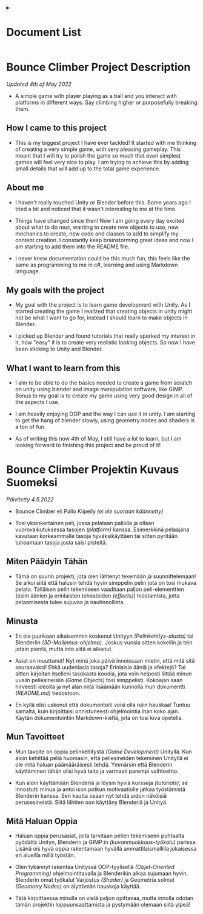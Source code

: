 <details>
<summary><h1>Document List</h1></summary>

[**Project Description** *(README.md)*](README.md#bounce-climber-project-description)

[**Game Manual** *(GAMEMANUAL.md)*](GAMEMANUAL.md#game-manual)

[**To-do List** *(TODOLIST.md)*](TODOLIST.md#to-do-list)

[**Project Plans** *(PROJECTPLANS.md)*](PROJECTPLANS.md#project-plans)

[**Projektin Kuvaus Suomeksi (finnish)** *(README.md)*](README.md#bounce-climber-projektin-kuvaus-suomeksi)

</details>

# Bounce Climber Project Description

*Updated 4th of May 2022*

- A simple game with player playing as a ball and you interact with platforms in different ways. Say climbing higher or purposefully breaking them.

## How I came to this project

- This is my biggest project I have ever tackled! It started with me thinking of creating a very simple game, with very pleasing gameplay. This meant that I will try to polish the game so much that even simplest games will feel very nice to play. I am trying to achieve this by adding small details that will add up to the total game experience.

## About me

- I haven't really touched Unity or Blender before this. Some years ago I tried a bit and noticed that it wasn't interesting to me at the time.

- Things have changed since then! Now I am going every day excited about what to do next, wanting to create new objects to use, new mechanics to create, new code and classes to add to simplify my content creation. I constantly keep brainstorming great ideas and now I am starting to add them into the README file.

- I never knew documentation could be this much fun, this feels like the same as programming to me in c#, learning and using Markdown language.

## My goals with the project

- My goal with the project is to learn game development with Unity. As I started creating the game I realized that creating objects in unity might not be what I want to go for, instead I should learn to make objects in Blender.

- I picked up Blender and found tutorials that really sparked my interest in it, how "easy" it is to create very realistic looking objects. So now I have been sticking to Unity and Blender.

## What I want to learn from this

- I aim to be able to do the basics needed to create a game from scratch on unity using blender and image manipulation software, like GIMP. Bonus to my goal is to create my game using very good design in all of the aspects I use.

- I am heavily enjoying OOP and the way I can use it in unity. I am starting to get the hang of blender slowly, using geometry nodes and shaders is a ton of fun.

- As of writing this now 4th of May, I still have a lot to learn, but I am looking forward to finishing this project and be proud of it!


# Bounce Climber Projektin Kuvaus Suomeksi

*Päivitetty 4.5.2022*

- Bounce Climber eli Pallo Kiipeily *(ei ole suoraan käännetty)*

- Tosi yksinkertainen peli, jossa pelataan pallolla ja ollaan vuorovaikutuksessa tasojen *(platform)* kanssa. Esimerkkinä pelaajana kavutaan korkeammalle tasoja hyväksikäyttäen tai sitten pyritään tuhoamaan tasoja josta saisi pisteitä.

## Miten Päädyin Tähän

- Tämä on suurin projekti, jota olen lähtenyt tekemään ja suunnittelemaan! Se alkoi siitä että halusin tehdä hyvin simppelin pelin jota on tosi mukava pelata. Tälläisen pelin tekemiseen vaaditaan paljon peli-elementtien (esim äänien ja erinlaisten tehosteiden *(effects)*) hiostamista, jotta pelaamisesta tulee sujuvaa ja nautinnollista.

## Minusta

- En ole juurikaan aikaisemmin koskenut Unityyn *(Pelinkehitys-alusta)* tai Blenderiin *(3D-Mallinnus-ohjelma)*. Joskus vuosia sitten kokeilin ja tein jotain pientä, mutta into siitä ei alkanut.

- Asiat on muuttunut! Nyt minä joka päivä innoissaan mietin, että mitä sitä seuraavaksi! Ehkä uudenlasia tasoja? Erinlaisia ääniä ja efektejä? Tai sitten kirjoitan itselleni tasokasta koodia, jota voin helposti liittää minun uusiin peliesineisiin *(Game Objects)* tosi simppelisti. Kokoajan saan hirveesti ideoita ja nyt alan niitä lisäämään kunnolla mun dokumentti *(README.md)* tiedostoon.

- En kyllä olisi uskonut että dokumentoiti voisi olla näin hauskaa! Tuntuu samalta, kuin kirjoittaisi onnistuneesti ohjelmointia ihan koko ajan. Käytän dokumentointiin Markdown-kieltä, jota on tosi kiva opetella.

## Mun Tavoitteet

- Mun tavoite on oppia pelinkehitystä *(Game Development)* Unityllä. Kun aloin kehittää peliä huomasin, että peliesineiden tekeminen Unityllä ei ole mitä haluan päämääräisesti tehdä. Ymmärsin että Blenderin käyttäminen tähän olisi hyvä taito ja varmasti parempi vaihtoehto.

- Kun aloin käyttämään Blenderiä ja löysin hyviä kursseja *(tutorials)*, se innostutti minua ja antoi ison potkun motivaatiolle jatkaa työstämistä Blenderin kanssa. Sen kautta osaan nyt tehdä aidon näköisiä perusesineistä. Siitä lähtien oon käyttäny Blenderiä ja Unityä.

## Mitä Haluan Oppia

- Haluan oppia perusasiat, joita tarvitaan pelien tekemiseen puhtaalta pyödältä Unityn, Blenderin ja GIMP:in *(kuvanmuokkaus-työkalu)* parissa. Lisänä ois hyvä oppia rakentamaan hyvällä ammattilaismallilla jokaisessa eri alueilla millä työstän.

- Olen tykännyt rakentaa Unityssä OOP-tyylisellä *(Objet-Oriented Programming)* ohjelmointitavalla ja Blenderikin alkaa sujumaan hyvin. Blenderin omat työkalut Varjostus *(Shader)* ja Geometria solmut *(Geometry Nodes)* on älyttömän hauskoja käyttää.

- Tätä kirjoittaessa minulla on vielä paljon opittavaa, mutta innolla odotan tämän projektin loppuunsaattamista ja pystymään olemaan siitä ylpeä!
